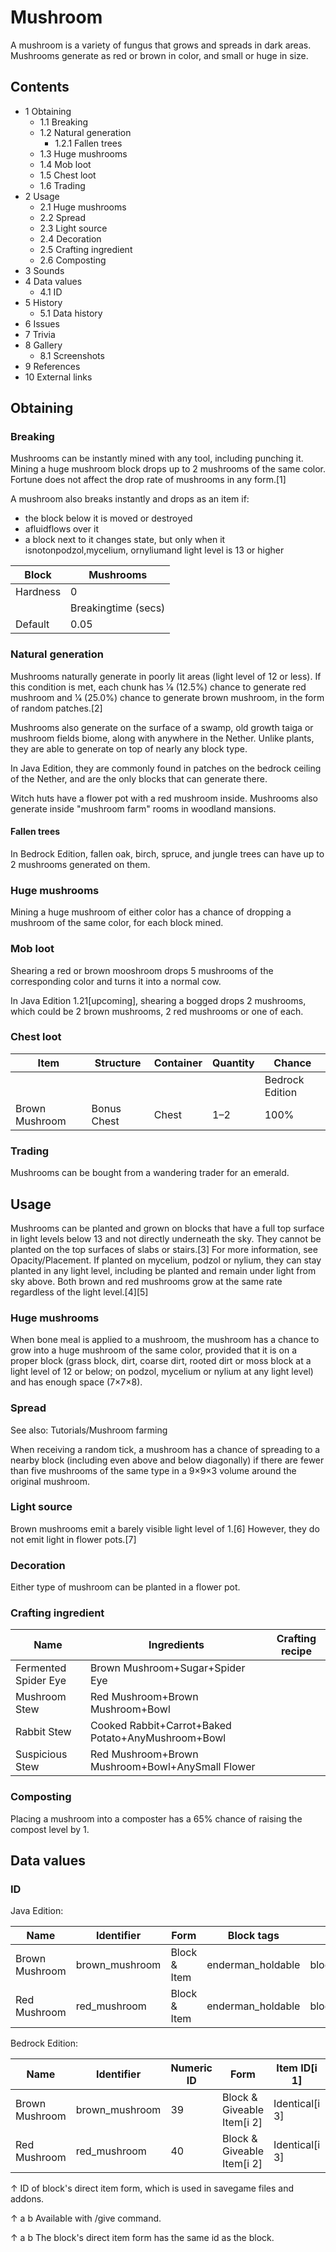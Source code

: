 # Mushroom
A mushroom is a variety of fungus that grows and spreads in dark areas. Mushrooms generate as red or brown in color, and small or huge in size.

## Contents
- 1 Obtaining
	- 1.1 Breaking
	- 1.2 Natural generation
		- 1.2.1 Fallen trees
	- 1.3 Huge mushrooms
	- 1.4 Mob loot
	- 1.5 Chest loot
	- 1.6 Trading
- 2 Usage
	- 2.1 Huge mushrooms
	- 2.2 Spread
	- 2.3 Light source
	- 2.4 Decoration
	- 2.5 Crafting ingredient
	- 2.6 Composting
- 3 Sounds
- 4 Data values
	- 4.1 ID
- 5 History
	- 5.1 Data history
- 6 Issues
- 7 Trivia
- 8 Gallery
	- 8.1 Screenshots
- 9 References
- 10 External links

## Obtaining
### Breaking
Mushrooms can be instantly mined with any tool, including punching it. Mining a huge mushroom block drops up to 2 mushrooms of the same color. Fortune does not affect the drop rate of mushrooms in any form.[1]

A mushroom also breaks instantly and drops as an item if:

- the block below it is moved or destroyed
- afluidflows over it
- a block next to it changes state, but only when it isnotonpodzol,mycelium, ornyliumand light level is 13 or higher

| Block    | Mushrooms           |
|----------|---------------------|
| Hardness | 0                   |
|          | Breakingtime (secs) |
| Default  | 0.05                |

### Natural generation
Mushrooms naturally generate in poorly lit areas (light level of 12 or less). If this condition is met, each chunk has 1⁄8 (12.5%) chance to generate red mushroom and 1⁄4 (25.0%) chance to generate brown mushroom, in the form of random patches.[2]

Mushrooms also generate on the surface of a swamp, old growth taiga or mushroom fields biome, along with anywhere in the Nether. Unlike plants, they are able to generate on top of nearly any block type.

In Java Edition, they are commonly found in patches on the bedrock ceiling of the Nether, and are the only blocks that can generate there. 

Witch huts have a flower pot with a red mushroom inside. Mushrooms also generate inside "mushroom farm" rooms in woodland mansions.

#### Fallen trees
In Bedrock Edition, fallen oak, birch, spruce, and jungle trees can have up to 2 mushrooms generated on them.

### Huge mushrooms
Mining a huge mushroom of either color has a chance of dropping a mushroom of the same color, for each block mined.


### Mob loot
Shearing a red or brown mooshroom drops 5 mushrooms of the corresponding color and turns it into a normal cow.

‌In Java Edition 1.21‌[upcoming], shearing a bogged drops 2 mushrooms, which could be 2 brown mushrooms, 2 red mushrooms or one of each.

### Chest loot
| Item           | Structure   | Container | Quantity | Chance          |
|----------------|-------------|-----------|----------|-----------------|
|                |             |           |          | Bedrock Edition |
| Brown Mushroom | Bonus Chest | Chest     | 1–2      | 100%            |

### Trading
Mushrooms can be bought from a wandering trader for an emerald.

## Usage
Mushrooms can be planted and grown on blocks that have a full top surface in light levels below 13 and not directly underneath the sky. They cannot be planted on the top surfaces of slabs or stairs.[3] For more information, see Opacity/Placement. If planted on mycelium, podzol or nylium, they can stay planted in any light level, including be planted and remain under light from sky above. Both brown and red mushrooms grow at the same rate regardless of the light level.[4][5]

### Huge mushrooms
When bone meal is applied to a mushroom, the mushroom has a chance to grow into a huge mushroom of the same color, provided that it is on a proper block (grass block, dirt, coarse dirt, rooted dirt or moss block at a light level of 12 or below; on podzol, mycelium or nylium at any light level) and has enough space (7×7×8).

### Spread
See also: Tutorials/Mushroom farming

When receiving a random tick, a mushroom has a chance of spreading to a nearby block (including even above and below diagonally) if there are fewer than five mushrooms of the same type in a 9×9×3 volume around the original mushroom.

### Light source
Brown mushrooms emit a barely visible light level of 1.[6] However, they do not emit light in flower pots.[7]

### Decoration
Either type of mushroom can be planted in a flower pot.

### Crafting ingredient
| Name                 | Ingredients                                        | Crafting recipe |
|----------------------|----------------------------------------------------|-----------------|
| Fermented Spider Eye | Brown Mushroom+Sugar+Spider Eye                    |                 |
| Mushroom Stew        | Red Mushroom+Brown Mushroom+Bowl                   |                 |
| Rabbit Stew          | Cooked Rabbit+Carrot+Baked Potato+AnyMushroom+Bowl |                 |
| Suspicious Stew      | Red Mushroom+Brown Mushroom+Bowl+AnySmall Flower   |                 |

### Composting
Placing a mushroom into a composter has a 65% chance of raising the compost level by 1.

## Data values
### ID
Java Edition:

| Name           | Identifier     | Form         | Block tags        | Translation key                |
|----------------|----------------|--------------|-------------------|--------------------------------|
| Brown Mushroom | brown_mushroom | Block & Item | enderman_holdable | block.minecraft.brown_mushroom |
| Red Mushroom   | red_mushroom   | Block & Item | enderman_holdable | block.minecraft.red_mushroom   |

Bedrock Edition:

| Name           | Identifier     | Numeric ID | Form                       | Item ID[i 1]   | Translation key          |
|----------------|----------------|------------|----------------------------|----------------|--------------------------|
| Brown Mushroom | brown_mushroom | 39         | Block & Giveable Item[i 2] | Identical[i 3] | tile.brown_mushroom.name |
| Red Mushroom   | red_mushroom   | 40         | Block & Giveable Item[i 2] | Identical[i 3] | tile.red_mushroom.name   |


↑ ID of block's direct item form, which is used in savegame files and addons.

↑ a b Available with /give command.

↑ a b The block's direct item form has the same id as the block.



